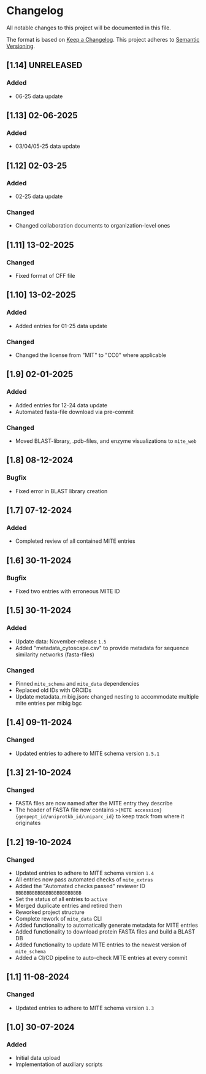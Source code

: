 # Changelog

All notable changes to this project will be documented in this file.

The format is based on [Keep a Changelog](https://keepachangelog.com/en/1.0.0/).
This project adheres to [Semantic Versioning](https://semver.org/spec/v2.0.0.html).

## [1.14] UNRELEASED

### Added

- 06-25 data update

## [1.13] 02-06-2025

### Added

- 03/04/05-25 data update

## [1.12] 02-03-25

### Added

- 02-25 data update

### Changed

- Changed collaboration documents to organization-level ones

## [1.11] 13-02-2025

### Changed

- Fixed format of CFF file

## [1.10] 13-02-2025

### Added

- Added entries for 01-25 data update

### Changed

- Changed the license from "MIT" to "CC0" where applicable

## [1.9] 02-01-2025

### Added

- Added entries for 12-24 data update
- Automated fasta-file download via pre-commit

### Changed

- Moved BLAST-library, .pdb-files, and enzyme visualizations to `mite_web`

## [1.8] 08-12-2024

### Bugfix

- Fixed error in BLAST library creation

## [1.7] 07-12-2024

### Added

- Completed review of all contained MITE entries

## [1.6] 30-11-2024

### Bugfix

- Fixed two entries with erroneous MITE ID

## [1.5] 30-11-2024

### Added

- Update data: November-release `1.5`
- Added "metadata_cytoscape.csv" to provide metadata for sequence similarity networks (fasta-files)

### Changed

- Pinned `mite_schema` and `mite_data` dependencies
- Replaced old IDs with ORCIDs
- Update metadata_mibig.json: changed nesting to accommodate multiple mite entries per mibig bgc

## [1.4] 09-11-2024

### Changed

- Updated entries to adhere to MITE schema version `1.5.1`

## [1.3] 21-10-2024

### Changed

- FASTA files are now named after the MITE entry they describe
- The header of FASTA file now contains `>{MITE accession} {genpept_id/uniprotkb_id/uniparc_id}` to keep track from where it originates

## [1.2] 19-10-2024

### Changed

- Updated entries to adhere to MITE schema version `1.4`
- All entries now pass automated checks of `mite_extras`
- Added the "Automated checks passed" reviewer ID `BBBBBBBBBBBBBBBBBBBBBBBB`
- Set the status of all entries to `active`
- Merged duplicate entries and retired them
- Reworked project structure
- Complete rework of `mite_data` CLI
- Added functionality to automatically generate metadata for MITE entries
- Added functionality to download protein FASTA files and build a BLAST DB
- Added functionality to update MITE entries to the newest version of `mite_schema`
- Added a CI/CD pipeline to auto-check MITE entries at every commit

## [1.1] 11-08-2024

### Changed

- Updated entries to adhere to MITE schema version `1.3`

## [1.0] 30-07-2024

### Added

- Initial data upload
- Implementation of auxiliary scripts
